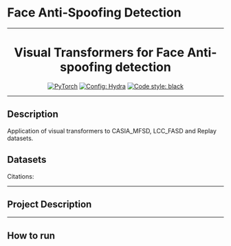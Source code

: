 # Face Anti-Spoofing Detection

______________________________________________________________________

<div align="center">

# Visual Transformers for Face Anti-spoofing detection <br>

<a href="https://pytorch.org/get-started/locally/"><img alt="PyTorch" src="https://img.shields.io/badge/PyTorch-ee4c2c?logo=pytorch&logoColor=white"></a>
<a href="https://hydra.cc/"><img alt="Config: Hydra" src="https://img.shields.io/badge/Config-Hydra-89b8cd"></a>
<a href="https://github.com/psf/black"><img alt="Code style: black" src="https://img.shields.io/badge/code%20style-black-000000.svg"></a>

<!-- [![Paper](http://img.shields.io/badge/paper-arxiv.1001.2234-B31B1B.svg)](https://www.nature.com/articles/nature14539) -->

</div>

______________________________________________________________________

## Description

Application of visual transformers to CASIA_MFSD, LCC_FASD and Replay datasets.

## Datasets

<div align="justify">

</div>

<div align="justify">
Citations:
</div>

______________________________________________________________________

## Project Description

<div align="justify">

</div>

______________________________________________________________________

## How to run
